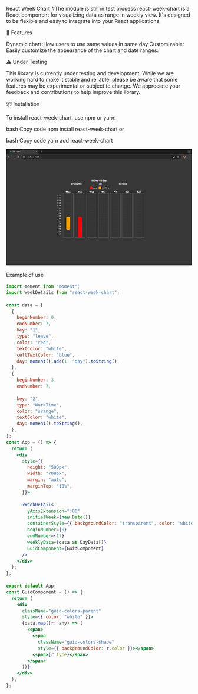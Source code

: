 React Week Chart
#The module is still in test process
react-week-chart is a React component for visualizing data as range in weekly view. It's designed to be flexible and easy to integrate into your React applications.

🚀 Features

Dynamic chart: llow users to use same values in same day
Customizable: Easily customize the appearance of the chart and date ranges.

⚠️ Under Testing

This library is currently under testing and development. While we are working hard to make it stable and reliable, please be aware that some features may be experimental or subject to change. We appreciate your feedback and contributions to help improve this library.

📦 Installation

To install react-week-chart, use npm or yarn:

bash
Copy code
npm install react-week-chart
or

bash
Copy code
yarn add react-week-chart

![Simple example](./assets/readme-pic.jpg)

Example of use

```jsx
import moment from "moment";
import WeekDetails from "react-week-chart";

const data = [
  {
    beginNumber: 0,
    endNumber: 7,
    key: "1",
    type: "leave",
    color: "red",
    textColor: "white",
    cellTextColor: "blue",
    day: moment().add(1, "day").toString(),
  },
  {
    beginNumber: 3,
    endNumber: 7,

    key: "2",
    type: "WorkTime",
    color: "orange",
    textColor: "white",
    day: moment().toString(),
  },
];
const App = () => {
  return (
    <div
      style={{
        height: "500px",
        width: "700px",
        margin: "auto",
        marginTop: "10%",
      }}>

      <WeekDetails
        yAxisExtension=":00"
        initialWeek={new Date()}
        containerStyle={{ backgroundColor: "transparent", color: "white" }}
        beginNumber={0}
        endNumber={17}
        weeklyData={data as DayData[]}
        GuidComponent={GuidComponent}
      />
    </div>
  );
};

export default App;
const GuidComponent = () => {
  return (
    <div
      className="guid-colors-parent"
      style={{ color: "white" }}>
      {data.map((r: any) => (
        <span>
          <span
            className="guid-colors-shape"
            style={{ backgroundColor: r.color }}></span>
          <span>{r.type}</span>
        </span>
      ))}
    </div>
  );
};
```
